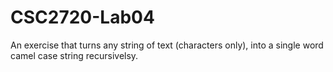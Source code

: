 # CSC2720-Lab04
An exercise that turns any string of text (characters only), into a single word camel case string recursivelsy.
